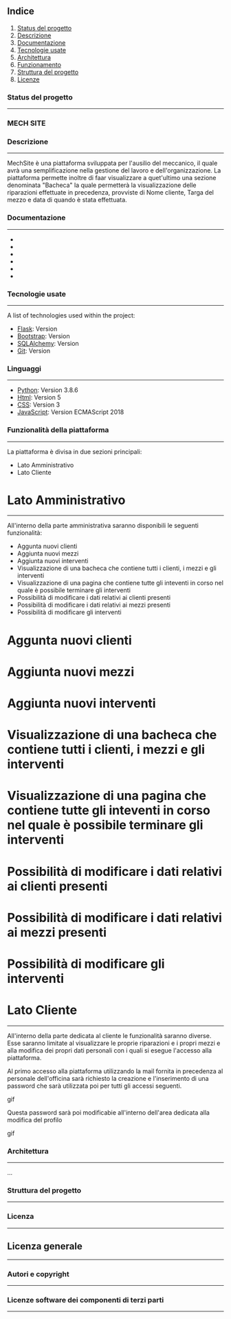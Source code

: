 
## Indice
1. [Status del progetto](#status-del-progetto)
2. [Descrizione](#descrizione)
3. [Documentazione](#documentazione)
4. [Tecnologie usate](#tecnologie-usate)
5. [Architettura](#architettura)
6. [Funzionamento](#funzionamento)
7. [Struttura del progetto](#struttura-del-progetto)
8. [Licenze](#licenze)
### Status del progetto
***
### MECH SITE
### Descrizione
***
MechSite è una piattaforma sviluppata per l'ausilio del meccanico, il quale avrà una semplificazione nella gestione del lavoro e dell'organizzazione.
La piattaforma permette inoltre di faar visualizzare a quet'ultimo una sezione denominata "Bacheca" la quale permetterà la visualizzazione delle riparazioni effettuate in precedenza, provviste di Nome cliente, Targa del mezzo e data di quando è stata effettuata.
### Documentazione
***
*
*
*
*
*
*
### Tecnologie usate
***
A list of technologies used within the project:
* [Flask](https://flask.palletsprojects.com/en/1.1.x): Version
* [Bootstrap](https://getbootstrap.com): Version
* [SQLAlchemy](https://www.sqlalchemy.org): Version
* [Git](https://git-scm.com): Version
### Linguaggi
***
* [Python](https://www.python.org): Version 3.8.6
* [Html](https://html.com): Version 5
* [CSS](https://www.css.com): Version 3
* [JavaScript](https://www.javascript.com): Version 	ECMAScript 2018
### Funzionalità della piattaforma
***
La piattaforma è divisa in due sezioni principali:
* Lato Amministrativo
* Lato Cliente

# Lato Amministrativo
***
All'interno della parte amministrativa saranno disponibili le seguenti funzionalità:
* Aggunta nuovi clienti
* Aggiunta nuovi mezzi
* Aggiunta nuovi interventi
* Visualizzazione di una bacheca che contiene tutti i clienti, i mezzi e gli interventi
* Visualizzazione di una pagina che contiene tutte gli inteventi in corso nel quale è possibile terminare gli interventi
* Possibilità di modificare i dati relativi ai clienti presenti
* Possibilità di modificare i dati relativi ai mezzi presenti
* Possibilità di modificare gli interventi

# Aggunta nuovi clienti

# Aggiunta nuovi mezzi
# Aggiunta nuovi interventi
# Visualizzazione di una bacheca che contiene tutti i clienti, i mezzi e gli interventi
# Visualizzazione di una pagina che contiene tutte gli inteventi in corso nel quale è possibile terminare gli interventi
# Possibilità di modificare i dati relativi ai clienti presenti
# Possibilità di modificare i dati relativi ai mezzi presenti
# Possibilità di modificare gli interventi

# Lato Cliente
***
All'interno della parte dedicata al cliente le funzionalità saranno diverse.
Esse saranno limitate al visualizzare le proprie riparazioni e i propri mezzi e alla modifica dei propri dati personali con i quali si esegue l'accesso alla piattaforma.

Al primo accesso alla piattaforma utilizzando la mail fornita in precedenza al personale dell'officina sarà richiesto la creazione e l'inserimento di una password che sarà utilizzata poi per tutti gli accessi seguenti.

gif

Questa password sarà poi modificabie all'interno dell'area dedicata alla modifica del profilo

gif

### Architettura
***
...
### Struttura del progetto
***
### Licenza
***
## Licenza generale
***
### Autori e copyright
***
### Licenze software dei componenti di terzi parti
***
